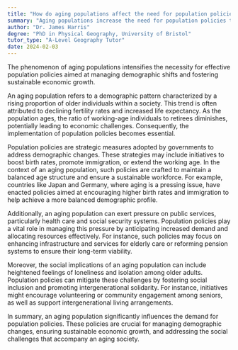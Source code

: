 ```yaml
---
title: "How do aging populations affect the need for population policies?"
summary: "Aging populations increase the need for population policies to manage demographic changes and ensure sustainable economic growth."
author: "Dr. James Harris"
degree: "PhD in Physical Geography, University of Bristol"
tutor_type: "A-Level Geography Tutor"
date: 2024-02-03
---
```


The phenomenon of aging populations intensifies the necessity for effective population policies aimed at managing demographic shifts and fostering sustainable economic growth.

An aging population refers to a demographic pattern characterized by a rising proportion of older individuals within a society. This trend is often attributed to declining fertility rates and increased life expectancy. As the population ages, the ratio of working-age individuals to retirees diminishes, potentially leading to economic challenges. Consequently, the implementation of population policies becomes essential.

Population policies are strategic measures adopted by governments to address demographic changes. These strategies may include initiatives to boost birth rates, promote immigration, or extend the working age. In the context of an aging population, such policies are crafted to maintain a balanced age structure and ensure a sustainable workforce. For example, countries like Japan and Germany, where aging is a pressing issue, have enacted policies aimed at encouraging higher birth rates and immigration to help achieve a more balanced demographic profile.

Additionally, an aging population can exert pressure on public services, particularly health care and social security systems. Population policies play a vital role in managing this pressure by anticipating increased demand and allocating resources effectively. For instance, such policies may focus on enhancing infrastructure and services for elderly care or reforming pension systems to ensure their long-term viability.

Moreover, the social implications of an aging population can include heightened feelings of loneliness and isolation among older adults. Population policies can mitigate these challenges by fostering social inclusion and promoting intergenerational solidarity. For instance, initiatives might encourage volunteering or community engagement among seniors, as well as support intergenerational living arrangements.

In summary, an aging population significantly influences the demand for population policies. These policies are crucial for managing demographic changes, ensuring sustainable economic growth, and addressing the social challenges that accompany an aging society.
    